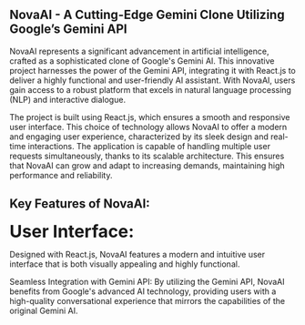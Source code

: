 ## NovaAI - A Cutting-Edge Gemini Clone Utilizing Google’s Gemini API

NovaAI represents a significant advancement in artificial intelligence, crafted as a sophisticated clone of Google's Gemini AI. This innovative project harnesses the power of the Gemini API, integrating it with React.js to deliver a highly functional and user-friendly AI assistant. With NovaAI, users gain access to a robust platform that excels in natural language processing (NLP) and interactive dialogue.

The project is built using React.js, which ensures a smooth and responsive user interface. This choice of technology allows NovaAI to offer a modern and engaging user experience, characterized by its sleek design and real-time interactions. The application is capable of handling multiple user requests simultaneously, thanks to its scalable architecture. This ensures that NovaAI can grow and adapt to increasing demands, maintaining high performance and reliability.

## Key Features of NovaAI:
<span style="font-size:30px;">**User Interface:**</span>

Designed with React.js, NovaAI features a modern and intuitive user interface that is both visually appealing and highly functional. 

Seamless Integration with Gemini API: 
By utilizing the Gemini API, NovaAI benefits from Google's advanced AI technology, providing users with a high-quality conversational experience that mirrors the capabilities of the original Gemini AI.


